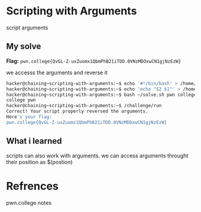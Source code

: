 # Scripting with Arguments
script arguments

## My solve
**Flag:** `pwn.college{QvGL-Z-uxZuomx1QbmPhB21iTDD.0VNzMDOxwCN1gjNzEzW}`

we accesss the arguments and reverse it

```bash
hacker@chaining~scripting-with-arguments:~$ echo '#!/bin/bash' > /home/hacker/solve.sh
hacker@chaining~scripting-with-arguments:~$ echo 'echo "$2 $1"' > /home/hacker/solve.sh
hacker@chaining~scripting-with-arguments:~$ bash ~/solve.sh pwn college
college pwn
hacker@chaining~scripting-with-arguments:~$ /challenge/run
Correct! Your script properly reversed the arguments.
Here's your flag:
pwn.college{QvGL-Z-uxZuomx1QbmPhB21iTDD.0VNzMDOxwCN1gjNzEzW}
```

## What i learned
scripts can also work with arguments. we can access arguments throught their position as $(postion)

# Refrences
pwn.college notes